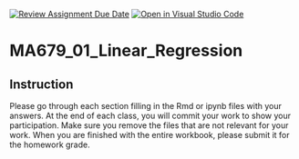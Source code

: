 [![Review Assignment Due Date](https://classroom.github.com/assets/deadline-readme-button-24ddc0f5d75046c5622901739e7c5dd533143b0c8e959d652212380cedb1ea36.svg)](https://classroom.github.com/a/BZ_lZVsb)
[![Open in Visual Studio Code](https://classroom.github.com/assets/open-in-vscode-718a45dd9cf7e7f842a935f5ebbe5719a5e09af4491e668f4dbf3b35d5cca122.svg)](https://classroom.github.com/online_ide?assignment_repo_id=13509063&assignment_repo_type=AssignmentRepo)
# MA679_01_Linear_Regression

## Instruction

Please go through each section filling in the Rmd or ipynb files with your answers.
At the end of each class, you will commit your work to show your participation.
Make sure you remove the files that are not relevant for your work.
When you are finished with the entire workbook, please submit it for the homework grade.